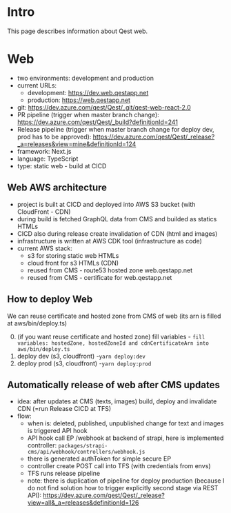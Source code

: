 # Intro

This page describes information about Qest web.

# Web

-   two environments: development and production
-   current URLs:
    -   development: <https://dev.web.qestapp.net>
    -   production: <https://web.qestapp.net>
-   git: <https://dev.azure.com/qest/Qest/_git/qest-web-react-2.0>
-   PR pipeline (trigger when master branch change): <https://dev.azure.com/qest/Qest/_build?definitionId=241>
-   Release pipeline (trigger when master branch change for deploy dev, prod has to be approved): <https://dev.azure.com/qest/Qest/_release?_a=releases&view=mine&definitionId=124>
-   framework: Next.js
-   language: TypeScript
-   type: static web - build at CICD

## Web AWS architecture

-   project is built at CICD and deployed into AWS S3 bucket (with CloudFront - CDN)
-   during build is fetched GraphQL data from CMS and builded as statics HTMLs
-   CICD also during release create invalidation of CDN (html and images)
-   infrastructure is written at AWS CDK tool (infrastructure as code)
-   current AWS stack:
    -   s3 for storing static web HTMLs
    -   cloud front for s3 HTMLs (CDN)
    -   reused from CMS - route53 hosted zone web.qestapp.net
    -   reused from CMS - certificate for web.qestapp.net

## How to deploy Web

We can reuse certificate and hosted zone from CMS of web (its arn is filled at aws/bin/deploy.ts)

0. (if you want reuse certificate and hosted zone) fill variables - `fill variables: hostedZone, hostedZoneId and cdnCertificateArn into aws/bin/deploy.ts`
1. deploy dev (s3, cloudfront) -`yarn deploy:dev`
2. deploy prod (s3, cloudfront) -`yarn deploy:prod`

## Automatically release of web after CMS updates

-   idea: after updates at CMS (texts, images) build, deploy and invalidate CDN (=run Release CICD at TFS)
-   flow:
    -   when is: deleted, published, unpublished change for text and images is triggered API hook
    -   API hook call EP /webhook at backend of strapi, here is implemented controller: `packages/strapi-cms/api/webhook/controllers/webhook.js`
    -   there is generated authToken for simple secure EP
    -   controller create POST call into TFS (with credentials from envs)
    -   TFS runs release pipeline
    -   note: there is duplication of pipeline for deploy production (because I do not find solution how to trigger explicitly second stage via REST API): <https://dev.azure.com/qest/Qest/_release?view=all&_a=releases&definitionId=126>
